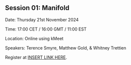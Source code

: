 ## Session 01: Manifold


Date: Thursday 21st November 2024

Time: 17:00 CET / 16:00 GMT / 11:00 EST

Location: Online using kMeet

Speakers: Terence Smyre, Matthew Gold, & Whitney Trettien

Register at [INSERT LINK HERE](https://copim.ac.uk).